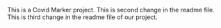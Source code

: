This is a Covid Marker project.
This is second change in the readme file.
This is third change in the readme file of our project.
